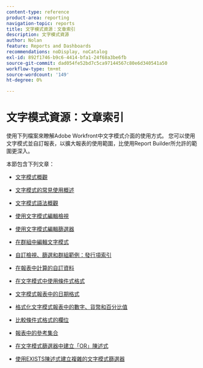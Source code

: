 ```yaml
---
content-type: reference
product-area: reporting
navigation-topic: reports
title: 文字模式資源：文章索引
description: 文字模式資源
author: Nolan
feature: Reports and Dashboards
recommendations: noDisplay, noCatalog
exl-id: 892f1746-b9c6-4414-bfa1-24f68a3be6fb
source-git-commit: dad054fe52bd7c5ca97144567c80e6d340541a50
workflow-type: tm+mt
source-wordcount: '149'
ht-degree: 0%

---
```


# 文字模式資源：文章索引

<!-- Audited: 12/2023 -->

<!--
<p data-mc-conditions="QuicksilverOrClassic.Draft mode">(NOTE: Alina: This is the section article with links to all other articles in this section)</p>
-->

使用下列檔案來瞭解Adobe Workfront中文字模式介面的使用方式。 您可以使用文字模式並自訂報表，以擴大報表的使用範圍，比使用Report Builder所允許的範圍更深入。

本節包含下列文章：

* [文字模式概觀](../../../reports-and-dashboards/reports/text-mode/understand-text-mode.md)
* [文字模式的常見使用概述](../../../reports-and-dashboards/reports/text-mode/understand-common-uses-text-mode.md)
* [文字模式語法概觀](../../../reports-and-dashboards/reports/text-mode/text-mode-syntax-overview.md)
* [使用文字模式編輯檢視](../../../reports-and-dashboards/reports/text-mode/edit-text-mode-in-view.md)
* [使用文字模式編輯篩選器](../../../reports-and-dashboards/reports/text-mode/edit-text-mode-in-filter.md)
* [在群組中編輯文字模式](../../../reports-and-dashboards/reports/text-mode/edit-text-mode-in-grouping.md)
* [自訂檢視、篩選和群組範例：發行項索引](../../../reports-and-dashboards/reports/custom-view-filter-grouping-samples/custom-view-filter-grouping-samples.md)

  <!--
  <MadCap:conditionalText data-mc-conditions="QuicksilverOrClassic.Draft mode">
  (NOTE: this is linked here although from another section)
  </MadCap:conditionalText>
  -->

* [在報表中計算的自訂資料](../../../reports-and-dashboards/reports/calc-cstm-data-reports/calculated-custom-data-reports.md)

  <!--
  <MadCap:conditionalText data-mc-conditions="QuicksilverOrClassic.Draft mode">
  (NOTE: this is linked here although from another section)
  </MadCap:conditionalText>
  -->

* [在文字模式中使用條件式格式](../../../reports-and-dashboards/reports/text-mode/use-conditional-formatting-text-mode.md)
* [文字模式報表中的日期格式](../../../reports-and-dashboards/reports/text-mode/format-dates-in-text-mode-reports.md)
* [格式化文字模式報表中的數字、貨幣和百分比值](../../../reports-and-dashboards/reports/text-mode/format-numbers-in-text-mode-reports.md)
* [比較條件式格式的欄位](../../../reports-and-dashboards/reports/text-mode/compare-fields-conditional-formatting.md)
* [報表中的參考集合](../../../reports-and-dashboards/reports/text-mode/reference-collections-report.md)
* [在文字模式篩選器中建立「OR」陳述式](../../../reports-and-dashboards/reports/text-mode/create-or-statements-in-filters-text-mode.md)
* [使用EXISTS陳述式建立複雜的文字模式篩選器](../../../reports-and-dashboards/reports/text-mode/create-complex-text-mode-filters-using-exists-statements.md)
  <!--outdated link: * [Basic Report Creation Program for the new Workfront experience](https://one.workfront.com/s/basic-report-creation-program)-->
